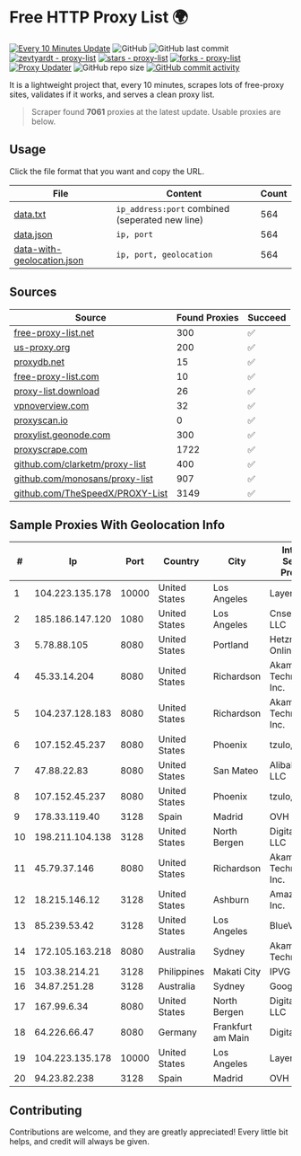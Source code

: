 
# Free HTTP Proxy List 🌍

[![Every 10 Minutes Update](https://github.com/mertguvencli/http-proxy-list/actions/workflows/main.yml/badge.svg?branch=main)](https://github.com/mertguvencli/http-proxy-list/actions/workflows/main.yml)
![GitHub](https://img.shields.io/github/license/mertguvencli/http-proxy-list)
![GitHub last commit](https://img.shields.io/github/last-commit/mertguvencli/http-proxy-list)
[![zevtyardt - proxy-list](https://img.shields.io/static/v1?label=zevtyardt&message=proxy-list&color=blue&logo=github)](https://github.com/zevtyardt/proxy-list "Go to GitHub repo")
[![stars - proxy-list](https://img.shields.io/github/stars/zevtyardt/proxy-list?style=social)](https://github.com/zevtyardt/proxy-list)
[![forks - proxy-list](https://img.shields.io/github/forks/zevtyardt/proxy-list?style=social)](https://github.com/zevtyardt/proxy-list)
[![Proxy Updater](https://github.com/zevtyardt/proxy-list/workflows/Proxy%20Updater/badge.svg)](https://github.com/zevtyardt/proxy-list/actions?query=workflow:"Proxy+Updater")
![GitHub repo size](https://img.shields.io/github/repo-size/zevtyardt/proxy-list)
[![GitHub commit activity](https://img.shields.io/github/commit-activity/m/zevtyardt/proxy-list?logo=commits)](https://github.com/zevtyardt/proxy-list/commits/main)

It is a lightweight project that, every 10 minutes, scrapes lots of free-proxy sites, validates if it works, and serves a clean proxy list.

> Scraper found **7061** proxies at the latest update. Usable proxies are below.

## Usage

Click the file format that you want and copy the URL.

|File|Content|Count|
|----|-------|-----|
|[data.txt](https://raw.githubusercontent.com/mertguvencli/http-proxy-list/main/proxy-list/data.txt)|`ip_address:port` combined (seperated new line)|564|
|[data.json](https://raw.githubusercontent.com/mertguvencli/http-proxy-list/main/proxy-list/data.json)|`ip, port`|564|
|[data-with-geolocation.json](https://raw.githubusercontent.com/mertguvencli/http-proxy-list/main/proxy-list/data-with-geolocation.json)|`ip, port, geolocation`|564|

## Sources

|Source|Found Proxies|Succeed|
|------|-------------|-------|
|[free-proxy-list.net](https://free-proxy-list.net)|300|✅|
|[us-proxy.org](https://www.us-proxy.org)|200|✅|
|[proxydb.net](http://proxydb.net)|15|✅|
|[free-proxy-list.com](https://free-proxy-list.com/?page=&port=&type%5B%5D=http&type%5B%5D=https&up_time=0&search=Search)|10|✅|
|[proxy-list.download](https://www.proxy-list.download/HTTP)|26|✅|
|[vpnoverview.com](https://vpnoverview.com/privacy/anonymous-browsing/free-proxy-servers)|32|✅|
|[proxyscan.io](https://www.proxyscan.io)|0|✅|
|[proxylist.geonode.com](https://proxylist.geonode.com/api/proxy-list?limit=300&page=1&sort_by=lastChecked&sort_type=desc&protocols=http,https)|300|✅|
|[proxyscrape.com](https://api.proxyscrape.com/v2/?request=displayproxies&protocol=http&timeout=10000&country=all&ssl=all&anonymity=all)|1722|✅|
|[github.com/clarketm/proxy-list](https://raw.githubusercontent.com/clarketm/proxy-list/master/proxy-list-raw.txt)|400|✅|
|[github.com/monosans/proxy-list](https://raw.githubusercontent.com/monosans/proxy-list/main/proxies/http.txt)|907|✅|
|[github.com/TheSpeedX/PROXY-List](https://raw.githubusercontent.com/TheSpeedX/PROXY-List/master/http.txt)|3149|✅|


## Sample Proxies With Geolocation Info

|#|Ip|Port|Country|City|Internet Service Provider|
|-|--|----|-------|----|-------------------------|
|1|104.223.135.178|10000|United States|Los Angeles|LayerHost|
|2|185.186.147.120|1080|United States|Los Angeles|Cnservers LLC|
|3|5.78.88.105|8080|United States|Portland|Hetzner Online GmbH|
|4|45.33.14.204|8080|United States|Richardson|Akamai Technologies, Inc.|
|5|104.237.128.183|8080|United States|Richardson|Akamai Technologies, Inc.|
|6|107.152.45.237|8080|United States|Phoenix|tzulo, inc.|
|7|47.88.22.83|8080|United States|San Mateo|Alibaba.com LLC|
|8|107.152.45.237|8080|United States|Phoenix|tzulo, inc.|
|9|178.33.119.40|3128|Spain|Madrid|OVH ISP|
|10|198.211.104.138|3128|United States|North Bergen|DigitalOcean, LLC|
|11|45.79.37.146|8080|United States|Richardson|Akamai Technologies, Inc.|
|12|18.215.146.12|3128|United States|Ashburn|Amazon.com, Inc.|
|13|85.239.53.42|3128|United States|Los Angeles|BlueVPS OU|
|14|172.105.163.218|8080|Australia|Sydney|Akamai Technologies|
|15|103.38.214.21|3128|Philippines|Makati City|IPVG|
|16|34.87.251.28|3128|Australia|Sydney|Google LLC|
|17|167.99.6.34|8080|United States|North Bergen|DigitalOcean, LLC|
|18|64.226.66.47|8080|Germany|Frankfurt am Main|DigitalOcean|
|19|104.223.135.178|10000|United States|Los Angeles|LayerHost|
|20|94.23.82.238|3128|Spain|Madrid|OVH ISP|



## Contributing

Contributions are welcome, and they are greatly appreciated! Every
little bit helps, and credit will always be given.

